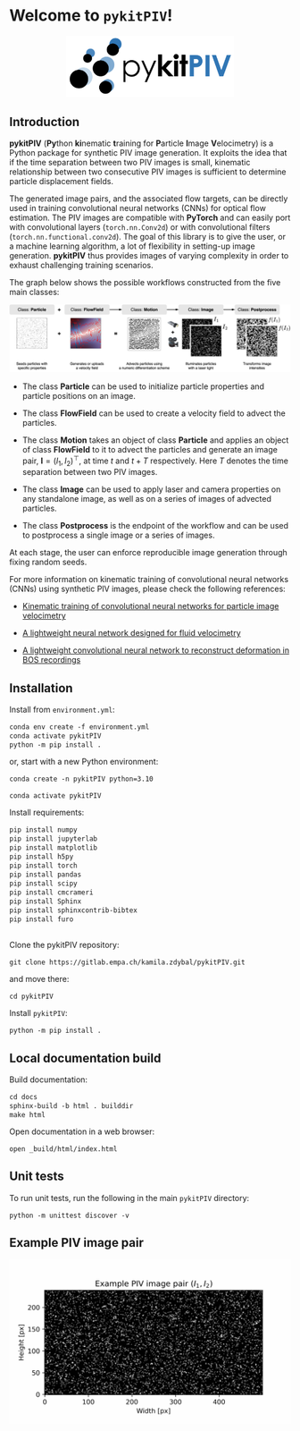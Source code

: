 # Welcome to `pykitPIV`!

<p align="center">
    <img src="docs/images/pykitPIV-logo.png" width="300">
</p>

## Introduction

**pykitPIV** (**Py**thon **ki**nematic **t**raining for **P**article **I**mage **V**elocimetry) is a Python 
package for synthetic PIV image generation. 
It exploits the idea that if the time separation between two PIV images is small,
kinematic relationship between two consecutive PIV images is sufficient to determine particle displacement fields.

The generated image pairs, and the associated flow targets, can be directly used in training convolutional neural networks 
(CNNs) for optical flow estimation.
The PIV images are compatible with **PyTorch** and can easily port with convolutional layers 
(``torch.nn.Conv2d``) or with convolutional filters (``torch.nn.functional.conv2d``). The goal of this library is to 
give the user, or a machine learning algorithm, a lot of flexibility in setting-up
image generation. 
**pykitPIV** thus provides images of varying complexity in order to exhaust challenging training scenarios.

The graph below shows the possible workflows constructed from the five main classes:

<p align="center">
    <img src="docs/images/pykitPIV-workflow.svg" width="800">
</p>

- The class **Particle** can be used to initialize particle properties and particle positions on an image.

- The class **FlowField** can be used to create a velocity field to advect the particles.

- The class **Motion** takes an object of class **Particle** and applies an object of class **FlowField** to it to
  advect the particles and generate an image pair, $\mathbf{I} = (I_1, I_2)^{\top}$, at time $t$ and
  $t + T$ respectively. Here $T$ denotes the time separation between two PIV images.

- The class **Image** can be used to apply laser and camera properties on any standalone image, as well as on a series of images of advected particles.

- The class **Postprocess** is the endpoint of the workflow and can be used to postprocess a single image or a series of images.

At each stage, the user can enforce reproducible image generation through fixing random seeds.

For more information on kinematic training of convolutional neural networks (CNNs) using synthetic PIV images, please
check the following references:

- [Kinematic training of convolutional neural networks for particle image velocimetry](https://iopscience.iop.org/article/10.1088/1361-6501/ac8fae/meta)

- [A lightweight neural network designed for fluid velocimetry](https://link.springer.com/article/10.1007/s00348-023-03695-8)

- [A lightweight convolutional neural network to reconstruct deformation in BOS recordings](https://link.springer.com/article/10.1007/s00348-023-03618-7)


## Installation

Install from `environment.yml`:

```
conda env create -f environment.yml
conda activate pykitPIV
python -m pip install .
```

or, start with a new Python environment:

```
conda create -n pykitPIV python=3.10
```

```
conda activate pykitPIV
```

Install requirements:

```
pip install numpy
pip install jupyterlab
pip install matplotlib
pip install h5py
pip install torch
pip install pandas
pip install scipy
pip install cmcrameri
pip install Sphinx
pip install sphinxcontrib-bibtex
pip install furo
 
```

Clone the pykitPIV repository:

```
git clone https://gitlab.empa.ch/kamila.zdybal/pykitPIV.git
```

and move there:

```
cd pykitPIV
```

Install ``pykitPIV``:

```
python -m pip install .
```

## Local documentation build

Build documentation:

```
cd docs
sphinx-build -b html . builddir
make html
```

Open documentation in a web browser:

```
open _build/html/index.html
```

## Unit tests

To run unit tests, run the following in the main ``pykitPIV`` directory:

```
python -m unittest discover -v
```

## Example PIV image pair

<p align="center">
    <img src="docs/images/example-image-I1-I2-no-buffer.gif" width="600">
</p>




